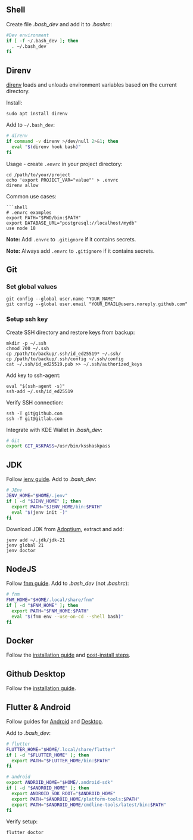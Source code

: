 ## Shell

Create file *.bash_dev* and add it to *.bashrc*:
```bash
#Dev environment
if [ -f ~/.bash_dev ]; then
  . ~/.bash_dev
fi
```

## Direnv

[direnv](https://direnv.net/) loads and unloads environment variables based on the current directory.

Install:
```shell
sudo apt install direnv
```

Add to `~/.bash_dev`:
```bash
# direnv
if command -v direnv >/dev/null 2>&1; then
  eval "$(direnv hook bash)"
fi
```

Usage - create `.envrc` in your project directory:
```shell
cd /path/to/your/project
echo 'export PROJECT_VAR="value"' > .envrc
direnv allow
```

Common use cases:
```shell
```shell
# .envrc examples
export PATH="$PWD/bin:$PATH"
export DATABASE_URL="postgresql://localhost/mydb"
use node 18
```

**Note:** Add `.envrc` to `.gitignore` if it contains secrets.

**Note:** Always add `.envrc` to `.gitignore` if it contains secrets.

## Git

### Set global values
```shell
git config --global user.name "YOUR_NAME"
git config --global user.email "YOUR_EMAIL@users.noreply.github.com"
```

### Setup ssh key

Create SSH directory and restore keys from backup:
```shell
mkdir -p ~/.ssh
chmod 700 ~/.ssh
cp /path/to/backup/.ssh/id_ed25519* ~/.ssh/
cp /path/to/backup/.ssh/config ~/.ssh/config
cat ~/.ssh/id_ed25519.pub >> ~/.ssh/authorized_keys
```

Add key to ssh-agent:
```shell
eval "$(ssh-agent -s)"
ssh-add ~/.ssh/id_ed25519
```

Verify SSH connection:
```shell
ssh -T git@github.com
ssh -T git@gitlab.com
```

Integrate with KDE Wallet in *.bash_dev*:
```bash
# Git
export GIT_ASKPASS=/usr/bin/ksshaskpass
```

## JDK

Follow [jenv guide](http://www.jenv.be/). Add to *.bash_dev*:
```bash
# JEnv
JENV_HOME="$HOME/.jenv"
if [ -d "$JENV_HOME" ]; then
  export PATH="$JENV_HOME/bin:$PATH"
  eval "$(jenv init -)"
fi
```

Download JDK from [Adoptium](https://adoptium.net/temurin/releases?mode=filter&os=linux&arch=x64), extract and add:
```shell
jenv add ~/.jdk/jdk-21
jenv global 21
jenv doctor
```

## NodeJS

Follow [fnm guide](https://github.com/Schniz/fnm). Add to *.bash_dev* (not *.bashrc*):
```bash
# fnm
FNM_HOME="$HOME/.local/share/fnm"
if [ -d "$FNM_HOME" ]; then
  export PATH="$FNM_HOME:$PATH"
  eval "$(fnm env --use-on-cd --shell bash)"
fi
```

## Docker

Follow the [installation guide](https://docs.docker.com/engine/install/ubuntu/) and [post-install steps](https://docs.docker.com/engine/install/linux-postinstall/).

## Github Desktop

Follow the [installation guide](https://linuxcapable.com/how-to-install-github-desktop-on-ubuntu-linux/).

## Flutter & Android

Follow guides for [Android](https://docs.flutter.dev/get-started/install/linux/android) and [Desktop](https://docs.flutter.dev/get-started/install/linux/desktop).

Add to *.bash_dev*:
```bash
# flutter
FLUTTER_HOME="$HOME/.local/share/flutter"
if [ -d "$FLUTTER_HOME" ]; then
  export PATH="$FLUTTER_HOME/bin:$PATH"
fi

# android
export ANDROID_HOME="$HOME/.android-sdk"
if [ -d "$ANDROID_HOME" ]; then
  export ANDROID_SDK_ROOT="$ANDROID_HOME"
  export PATH="$ANDROID_HOME/platform-tools:$PATH"
  export PATH="$ANDROID_HOME/cmdline-tools/latest/bin:$PATH"
fi
```

Verify setup:
```shell
flutter doctor
```
